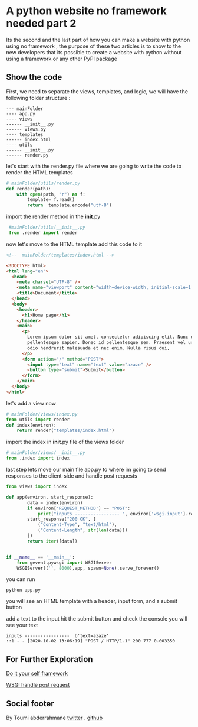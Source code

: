 # A python website no framework needed part 2


Its the second and the last part of how you can make a website with python using no framework
, the purpose of these two articles is to show to the new developers that its possible to create a website with python without using a framework or any other PyPI package

## Show the code

First, we need to separate the views, templates, and logic,
we will have the following folder structure :

```shell
--- mainFolder
---- app.py
---- views
------ __init__.py
------ views.py
---- templates
------ index.html
---- utils
------ __init__.py
------ render.py
```

let's start with the render.py file where we are going to write the code to render the HTML templates

```python
# mainFolder/utils/render.py
def render(path):
    with open(path, "r") as f:
        template= f.read()
        return  template.encode("utf-8")
```

import the render method in the **init**.py

```python
 #mainFolder/utils/__init__.py
 from .render import render
```

now let's move to the HTML template add this code to it

```html
<!--  mainFolder/templates/index.html -->

<!DOCTYPE html>
<html lang="en">
  <head>
    <meta charset="UTF-8" />
    <meta name="viewport" content="width=device-width, initial-scale=1.0" />
    <title>Document</title>
  </head>
  <body>
    <header>
      <h1>Home page</h1>
    </header>
    <main>
      <p>
        Lorem ipsum dolor sit amet, consectetur adipiscing elit. Nunc ut
        pellentesque sapien. Donec id pellentesque sem. Praesent vel urna vitae
        odio hendrerit malesuada et nec enim. Nulla risus dui,
      </p>
      <form action="/" method="POST">
        <input type="text" name="text" value="azaze" />
        <button type="submit">Submit</button>
      </form>
    </main>
  </body>
</html>
```

let's add a view now

```python
# mainFolder/views/index.py
from utils import render
def index(environ):
    return render("templates/index.html")
```

import the index in **init**.py file of the views folder

```python
# mainFolder/views/__init__.py
from .index import index
```

last step lets move our main file app.py to where im going to send responses to the client-side and handle post requests

```python
from views import index

def app(environ, start_response):
        data = index(environ)
        if environ['REQUEST_METHOD'] == "POST":
            print("inputs ----------------- ", environ['wsgi.input'].read())
        start_response("200 OK", [
            ("Content-Type", "text/html"),
            ("Content-Length", str(len(data)))
        ])
        return iter([data])


if __name__ == '__main__':
    from gevent.pywsgi import WSGIServer
    WSGIServer(('', 8000),app, spawn=None).serve_forever()
```

you can run

```shell
python app.py
```

you will see an HTML template with a header, input form, and a submit button

add a text to the input hit the submit button and check the console you will see your text

```shell
inputs -----------------  b'text=azaze'
::1 - - [2020-10-02 13:06:19] "POST / HTTP/1.1" 200 777 0.003350
```

## For Further Exploration

[Do it your self framework](https://paste.readthedocs.io/en/latest/do-it-yourself-framework.html)

[WSGI handle post request](http://wsgi.tutorial.codepoint.net/parsing-the-request-post)

## Social footer

By Toumi abderrahmane [twitter](https://twitter.com/Abderrahmaneend) . [github](https://github.com/abderrahmaneMustapha)
